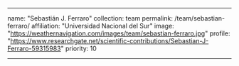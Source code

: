 ---

name: "Sebastián J. Ferraro"
collection: team
permalink: /team/sebastian-ferraro/
affiliation: "Universidad Nacional del Sur"
image: "https://weathernavigation.com/images/team/sebastian-ferraro.jpg"
profile: "https://www.researchgate.net/scientific-contributions/Sebastian-J-Ferraro-59315983"
priority: 10

---